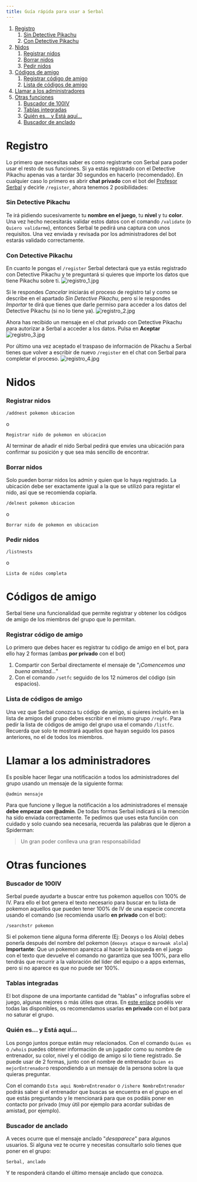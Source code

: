```yaml
---
title: Guía rápida para usar a Serbal
---
```

1. [Registro](#registro)  
    1. [Sin Detective Pikachu](#sin-detective-pikachu)  
    2. [Con Detective Pikachu](#con-detective-pikachu)  
2. [Nidos](#nidos)  
    1. [Registrar nidos](#registrar-nidos)  
    2. [Borrar nidos](#borrar-nidos)  
    3. [Pedir nidos](#pedir-nidos)  
3. [Códigos de amigo](#códigos-de-amigo)  
    1. [Registrar código de amigo](#registrar-código-de-amigo)  
    2. [Lista de códigos de amigo](#lista-de-códigos-de-amigo)  
4. [Llamar a los administradores](#Llamar-a-los-administradores)  
5. [Otras funciones](#otras-funciones)  
    1. [Buscador de 100IV](#buscador-de-100iv)  
    2. [Tablas integradas](#tablas-integradas)  
    3. [Quién es… y Está aquí…](#quién-es-y-está-aquí)  
    4. [Buscador de anclado](#buscador-de-anclado)
    
    
# Registro
Lo primero que necesitas saber es como registrarte con Serbal para poder usar el resto de sus funciones. Si ya estás registrado con el Detective Pikachu apenas vas a tardar 30 segundos en hacerlo (recomendado).
En cualquier caso lo primero es abrir **chat privado** con el bot del [Profesor Serbal](https://t.me/profserbalbot) y decirle `/register`, ahora tenemos 2 posibilidades:

### Sin Detective Pikachu
Te irá pidiendo sucesivamente tu **nombre en el juego**, tu **nivel** y tu **color**. Una vez hecho necesitarás validar estos datos con el comando `/validate` (o `Quiero validarme`), entonces Serbal te pedirá una captura con unos requisitos. Una vez enviada y revisada por los administradores del bot estarás validado correctamente.

### Con Detective Pikachu
En cuanto le pongas el `/register` Serbal detectará que ya estás registrado con Detective Pikachu y te preguntará si quieres que importe los datos que tiene Pikachu sobre ti.
![registro_1.jpg](images/registro_1.jpg)

Si le respondes *Cancelar* iniciarás el proceso de registro tal y como se describe en el apartado *Sin Detective Pikachu*, pero si le respondes *Importar* te dirá que tienes que darle permiso para acceder a los datos del Detective Pikachu (si no lo tiene ya).
![registro_2.jpg](images/registro_2.jpg)

Ahora has recibido un mensaje en el chat privado con Detective Pikachu para autorizar a Serbal a acceder a los datos. Pulsa en **Aceptar**
![registro_3.jpg](images/registro_3.jpg)

Por último una vez aceptado el traspaso de información de Pikachu a Serbal tienes que volver a escribir de nuevo `/register` en el chat con Serbal para completar el proceso.
![registro_4.jpg](images/registro_4.jpg)


# Nidos
### Registrar nidos
~~~
/addnest pokemon ubicacion
~~~
o
~~~
Registrar nido de pokemon en ubicacion
~~~
Al terminar de añadir el nido Serbal pedirá que envíes una ubicación para confirmar su posición y que sea más sencillo de encontrar.

### Borrar nidos
Solo pueden borrar nidos los admin y quien que lo haya registrado. La ubicación debe ser exactamente igual a la que se utilizó para registar el nido, así que se recomienda copiarla.
~~~
/delnest pokemon ubicacion
~~~
o
~~~
Borrar nido de pokemon en ubicacion
~~~

### Pedir nidos
~~~
/listnests
~~~
o
~~~
Lista de nidos completa
~~~

# Códigos de amigo
Serbal tiene una funcionalidad que permite registrar y obtener los códigos de amigo de los miembros del grupo que lo permitan. 

### Registrar código de amigo
Lo primero que debes hacer es registrar tu código de amigo en el bot, para ello hay 2 formas (ambas **por privado** con el bot)
1. Compartir con Serbal directamente el mensaje de "*¡Comencemos una buena amistad...*"
2. Con el comando `/setfc` seguido de los 12 números del código (sin espacios).

### Lista de códigos de amigo
Una vez que Serbal conozca tu código de amigo, si quieres incluirlo en la lista de amigos del grupo debes escribir en el mismo grupo `/regfc`.
Para pedir la lista de códigos de amigo del grupo usa el comando `/listfc`. Recuerda que solo te mostrará aquellos que hayan seguido los pasos anteriores, no el de todos los miembros.

# Llamar a los administradores
Es posible hacer llegar una notificación a todos los administradores del grupo usando un mensaje de la siguiente forma:
~~~
@admin mensaje
~~~
Para que funcione y llegue la notificación a los administradores el mensaje **debe empezar con @admin**. De todas formas Serbal indicará si la mención ha sido enviada correctamente.
Te pedimos que uses esta función con cuidado y solo cuando sea necesaria, recuerda las palabras que le dijeron a Spiderman:

>Un gran poder conlleva una gran responsabilidad


# Otras funciones
### Buscador de 100IV
Serbal puede ayudarte a buscar entre tus pokemon aquellos con 100% de IV. Para ello el bot genera el texto necesario para buscar en tu lista de pokemon aquellos que pueden tener 100% de IV de una especie concreta usando el comando (se recomienda usarlo **en privado** con el bot):
~~~
/searchstr pokemon
~~~
Si el pokemon tiene alguna forma diferente (Ej: Deoxys o los Alola) debes ponerla después del nombre del pokemon (`deoxys ataque` o `marowak alola`)  
**Importante**: Que un pokemon aparezca al hacer la búsqueda en el juego con el texto que devuelve el comando no garantiza que sea 100%, para ello tendrás que recurrir a la valoración del líder del equipo o a apps externas, pero si no aparece es que no puede ser 100%. 

### Tablas integradas
El bot dispone de una importante cantidad de "tablas" o infografías sobre el juego, algunas mejores o más útiles que otras. En [este enlace](https://xblau.com/serbal/tables) podéis ver todas las disponibles, os recomendamos usarlas **en privado** con el bot para no saturar el grupo.

### Quién es... y Está aquí...
Los pongo juntos porque están muy relacionados. Con el comando `Quien es` o `/whois` puedes obtener información de un jugador como su nombre de entrenador, su color, nivel y el código de amigo si lo tiene registrado. Se puede usar de 2 formas, junto con el nombre de entrenador `Quien es mejorEntrenador`o respondiendo a un mensaje de la persona sobre la que quieras preguntar.

Con el comando `Esta aqui NombreEntrenador` o `/ishere NombreEntrenador` podrás saber si el entrenador que buscas se encuentra en el grupo en el que estás preguntando y le mencionará para que os podáis poner en contacto por privado (muy útil por ejemplo para acordar subidas de amistad, por ejemplo).

### Buscador de anclado
A veces ocurre que el mensaje anclado "*desaparece*" para algunos usuarios. Si alguna vez te ocurre y necesitas consultarlo solo tienes que poner en el grupo:
~~~
Serbal, anclado
~~~
Y te responderá citando el último mensaje anclado que conozca.
